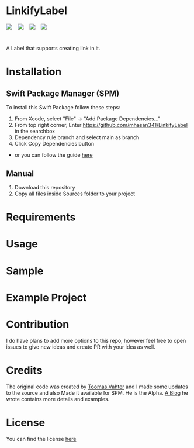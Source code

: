# LinkifyLabel
<img src="https://img.shields.io/badge/SPM-Supported-brightGreen?style=for-the-badge" />&nbsp;&nbsp;&nbsp;
<img src="https://img.shields.io/badge/PLATFORM-IOS-red?style=for-the-badge" />&nbsp;&nbsp;&nbsp;
<img src="https://img.shields.io/badge/LICENSE-MIT-informational?style=for-the-badge" />&nbsp;&nbsp;&nbsp;
<img src="https://img.shields.io/badge/Swift%20Compatibility-4+-important?style=for-the-badge" />
#
A Label that supports creating link in it. 


# Installation
## Swift Package Manager (SPM)
To install this Swift Package follow these steps:
1. From Xcode, select "File" -> "Add Package Dependencies..."
2. From top right corner, Enter https://github.com/mhasan341/LinkifyLabel in the searchbox
3. Dependency rule branch and select main as branch
4. Click Copy Dependencies button
* or you can follow the guide [here](https://developer.apple.com/documentation/xcode/adding-package-dependencies-to-your-app)
## Manual
1. Download this repository
2. Copy all files inside Sources folder to your project
# Requirements
# Usage
# Sample
# Example Project
# Contribution
I do have plans to add more options to this repo, however feel free to open issues to give new ideas and create PR with your idea as well.
# Credits
The original code was created by [Toomas Vahter](https://github.com/laevandus/UILabelHyperlinks) and I made some updates to the source and also Made it available for SPM. He is the Alpha. [A Blog](https://augmentedcode.io/2020/12/20/opening-hyperlinks-in-uilabel-on-ios/) he wrote contains more details and examples.
# License
You can find the license [here](https://github.com/mhasan341/LinkifyLabel/blob/main/LICENSE.md)

